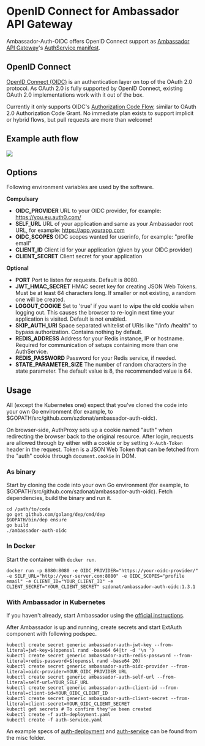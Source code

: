# OpenID Connect for Ambassador API Gateway

Ambassador-Auth-OIDC offers OpenID Connect support as [Ambassador API Gateway](https://www.getambassador.io/)'s [AuthService manifest](https://www.getambassador.io/reference/services/auth-service).

## OpenID Connect

[OpenID Connect (OIDC)](http://openid.net/connect/) is an authentication layer on top of the OAuth 2.0 protocol. As OAuth 2.0 is fully supported by OpenID Connect, existing OAuth 2.0 implementations work with it out of the box.

Currently it only supports OIDC's [Authorization Code Flow](http://openid.net/specs/openid-connect-basic-1_0.html#CodeFlow), similar to OAuth 2.0 Authorization Code Grant. No immediate plan exists to support implicit or hybrid flows, but pull requests are more than welcome!

## Example auth flow

![](misc/OIDC-flow.png)

## Options

Following environment variables are used by the software.

**Compulsary**
+ **OIDC_PROVIDER** URL to your OIDC provider, for example: https://you.eu.auth0.com/
+ **SELF_URL** URL of your application and same as your Ambassador root URL, for example: https://app.yourapp.com 
+ **OIDC_SCOPES** OIDC scopes wanted for userinfo, for example: "profile email"
+ **CLIENT_ID** Client id for your application (given by your OIDC provider)
+ **CLIENT_SECRET** Client secret for your application

**Optional**
+ **PORT** Port to listen for requests. Default is 8080.
+ **JWT_HMAC_SECRET** HMAC secret key for creating JSON Web Tokens. Must be at least 64 characters long. If smaller or not existing, a random one will be created.
+ **LOGOUT_COOKIE** Set to 'true' if you want to wipe the old cookie when logging out. This causes the browser to re-login next time your application is visited. Default is not enabled.
+ **SKIP_AUTH_URI** Space separated whitelist of URIs like "/info /health" to bypass authorization. Contains nothing by default.
+ **REDIS_ADDRESS** Address for your Redis instance, IP or hostname. Required for communication of setups containing more than one AuthService.
+ **REDIS_PASSWORD** Password for your Redis service, if needed.
+ **STATE_PARAMETER_SIZE** The number of random characters in the state parameter. The default value is 8, the recommended value is 64.

## Usage

All (except the Kubernetes one) expect that you've cloned the code into your own Go environment (for example, to $GOPATH/src/github.com/szdonat/ambassador-auth-oidc).

On browser-side, AuthProxy sets up a cookie named "auth" when redirecting the browser back to the original resource. After login, requests are allowed through by either with a cookie or by setting `X-Auth-Token` header in the request. Token is a JSON Web Token that can be fetched from the "auth" cookie through `document.cookie` in DOM.

### As binary
Start by cloning the code into your own Go environment (for example, to $GOPATH/src/github.com/szdonat/ambassador-auth-oidc). Fetch dependencies, build the binary and run it.

```
cd /path/to/code
go get github.com/golang/dep/cmd/dep
$GOPATH/bin/dep ensure
go build
./ambassador-auth-oidc
```

### In Docker

Start the container with `docker run`.

```
docker run -p 8080:8080 -e OIDC_PROVIDER="https://your-oidc-provider/" -e SELF_URL="http://your-server.com:8080" -e OIDC_SCOPES="profile email" -e CLIENT_ID="YOUR_CLIENT_ID" -e CLIENT_SECRET="YOUR_CLIENT_SECRET" szdonat/ambassador-auth-oidc:1.3.1
```

### With Ambassador in Kubernetes

If you haven't already, start Ambassador using the [official instructions](https://www.getambassador.io/user-guide/getting-started).

After Ambassador is up and running, create secrets and start ExtAuth component with following podspec.

```
kubectl create secret generic ambassador-auth-jwt-key --from-literal=jwt-key=$(openssl rand -base64 64|tr -d '\n ')
kubectl create secret generic ambassador-auth-redis-password --from-literal=redis-password=$(openssl rand -base64 20)
kubectl create secret generic ambassador-auth-oidc-provider --from-literal=oidc-provider=YOUR_OIDC_PROVIDER_URL
kubectl create secret generic ambassador-auth-self-url --from-literal=self-url=YOUR_SELF_URL
kubectl create secret generic ambassador-auth-client-id --from-literal=client-id=YOUR_OIDC_CLIENT_ID
kubectl create secret generic ambassador-auth-client-secret --from-literal=client-secret=YOUR_OIDC_CLIENT_SECRET
kubectl get secrets # To confirm they've been created
kubectl create -f auth-deployment.yaml
kubectl create -f auth-service.yaml
```

An example specs of [auth-deployment](misc/auth-deployment.yaml.example) and [auth-service](misc/auth-service.yaml.example) can be found from the misc folder.

